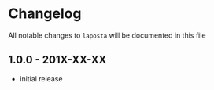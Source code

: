 # Changelog

All notable changes to `laposta` will be documented in this file

## 1.0.0 - 201X-XX-XX

- initial release
